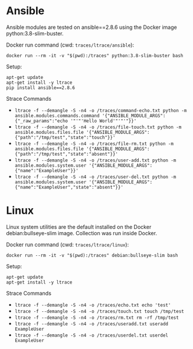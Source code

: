 # Ansible

Ansible modules are tested on ansible==2.8.6 using the Docker image
python:3.8-slim-buster.

Docker run command (cwd: `traces/ltrace/ansible`):

```
docker run --rm -it -v "$(pwd):/traces" python:3.8-slim-buster bash
```

Setup:

```
apt-get update
apt-get install -y ltrace
pip install ansible==2.8.6
```

Strace Commands

- `ltrace -f --demangle -S -n4 -o /traces/command-echo.txt python -m ansible.modules.commands.command '{"ANSIBLE_MODULE_ARGS": {"_raw_params":"echo '"'"'Hello World'"'"'"}}'`
- `ltrace -f --demangle -S -n4 -o /traces/file-touch.txt python -m ansible.modules.files.file '{"ANSIBLE_MODULE_ARGS": {"path":"/tmp/test","state":"touch"}}'`
- `ltrace -f --demangle -S -n4 -o /traces/file-rm.txt python -m ansible.modules.files.file '{"ANSIBLE_MODULE_ARGS": {"path":"/tmp/test","state":"absent"}}'`
- `ltrace -f --demangle -S -n4 -o /traces/user-add.txt python -m ansible.modules.system.user '{"ANSIBLE_MODULE_ARGS": {"name":"ExampleUser"}}'`
- `ltrace -f --demangle -S -n4 -o /traces/user-del.txt python -m ansible.modules.system.user '{"ANSIBLE_MODULE_ARGS": {"name":"ExampleUser","state":"absent"}}'`

# Linux

Linux system utilities are the default installed on the Docker
debian:bullseye-slim image. Collection was run inside Docker.

Docker run command (cwd: `traces/ltrace/linux`):

```
docker run --rm -it -v "$(pwd):/traces" debian:bullseye-slim bash
```

Setup:

```
apt-get update
apt-get install -y ltrace
```

Strace Commands

- `ltrace -f --demangle -S -n4 -o /traces/echo.txt echo 'test'`
- `ltrace -f --demangle -S -n4 -o /traces/touch.txt touch /tmp/test`
- `ltrace -f --demangle -S -n4 -o /traces/rm.txt rm -rf /tmp/test`
- `ltrace -f --demangle -S -n4 -o /traces/useradd.txt useradd ExampleUser`
- `ltrace -f --demangle -S -n4 -o /traces/userdel.txt userdel ExampleUser`
